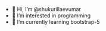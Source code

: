 - 👋 Hi, I’m @shukurillaevumar
- 👀 I’m interested in programming
- 🌱 I’m currently learning bootstrap-5

<!---
shukurillaevumar/shukurillaevumar is a ✨ special ✨ repository because its `README.md` (this file) appears on your GitHub profile.
You can click the Preview link to take a look at your changes.
--->

